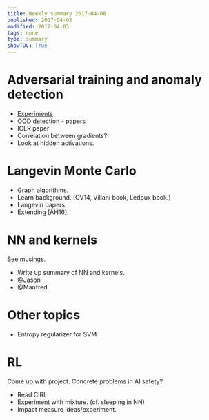 ```yaml
---
title: Weekly summary 2017-04-08
published: 2017-04-03
modified: 2017-04-03
tags: none
type: summary
showTOC: True
---
```


# Adversarial training and anomaly detection

* [Experiments](../tcs/machine_learning/neural_nets/adversarial_experiments.html)
* OOD detection - papers
* ICLR paper
* Correlation between gradients?
* Look at hidden activations.

# Langevin Monte Carlo

* Graph algorithms.
* Learn background. (OV14, Villani book, Ledoux book.)
* Langevin papers.
* Extending [AH16].

# NN and kernels

See [musings](../tcs/machine_learning/neural_nets/barron_musings.html). 

* Write up summary of NN and kernels.
* @Jason
* @Manfred

# Other topics

* Entropy regularizer for SVM

# RL

Come up with project. Concrete problems in AI safety?

* Read CIRL.
* Experiment with mixture. (cf. sleeping in NN)
* Impact measure ideas/experiment.
